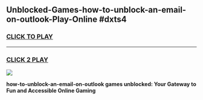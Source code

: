 
## Unblocked-Games-how-to-unblock-an-email-on-outlook-Play-Online #dxts4
<h3>
<a href="https://news.freeplayer.one?title=how-to-unblock-an-email-on-outlook&ref=3">CLICK TO PLAY</a></h3>
<hr>

<h3>
<a href="https://news.freeplayer.one?title=how-to-unblock-an-email-on-outlook&ref=3">CLICK 2 PLAY</a>
  
</h3>

<a href="https://news.freeplayer.one?title=how-to-unblock-an-email-on-outlook&ref=3"><img src="https://clearcache.store/games.png"></a>


**how-to-unblock-an-email-on-outlook games unblocked: Your Gateway to Fun and Accessible Online Gaming**

